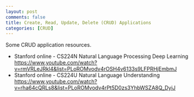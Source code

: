 ```yaml
---
layout: post
comments: false
title: Create, Read, Update, Delete (CRUD) Applications
categories: [CRUD]
---
```


Some CRUD application resources.

- Stanford online - CS224N Natural Language Processing Deep Learning <a href = "https://www.youtube.com/watch?v=rmVRLeJRkl4&list=PLoROMvodv4rOSH4v6133s9LFPRHjEmbmJ" target = "_blank">https://www.youtube.com/watch?v=rmVRLeJRkl4&list=PLoROMvodv4rOSH4v6133s9LFPRHjEmbmJ</a>
- Stanford online - CS224U Natural Language Understanding <a href = "https://www.youtube.com/watch?v=rha64cQRLs8&list=PLoROMvodv4rPt5D0zs3YhbWSZA8Q_DyiJ" target = "_blank">https://www.youtube.com/watch?v=rha64cQRLs8&list=PLoROMvodv4rPt5D0zs3YhbWSZA8Q_DyiJ</a>
